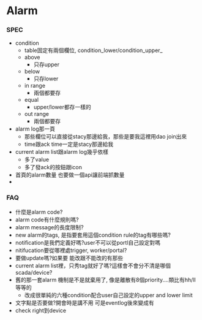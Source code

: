 # Alarm

### SPEC

* condition
  * table固定有兩個欄位, condition_lower/condition\_upper_
  * above
    * 只存upper
  * below
    * 只存lower
  * in range
    * 兩個都要存
  * equal
    * upper/lower都存一樣的
  * out range
    * 兩個都要存
* alarm log那一頁
  * 那些欄位可以直接從stacy那邊給我，那些是要我這裡用dao join出來
  * time跟ack time一定是stacy那邊給我
* current alarm list跟alarm log幾乎依樣
  * 多了value
  * 多了發ack的按鈕跟icon
* 首頁的alarm數量 也要做一個api讓前端抓數量
* 
### FAQ

* 什麼是alarm code?
* alarm code有什麼規則嗎?
* alarm message的長度限制?
* new alarm的tags, 是指要套用這個condition rule的tag有哪些嗎?
* notification是我們定義好嗎?user不可以從portl自己設定對嗎
* nitifucation要從哪裡處trigger, worker/portal?
* 要做update嗎?如果要 能改跟不能改的有那些
* current alarm list裡，只秀tag就好了嗎?這樣會不會分不清是哪個scada/device?
* 舊的那一套alarm 機制是不是就棄用了, 像是離散有8個priority....類比有hh/ll等等的
  * 改成很單純的六種condition配合user自己設定的upper and lower limit
* 文字點是否要做?開會時是講不用 可是eventlog後來變成有
* check right到device




